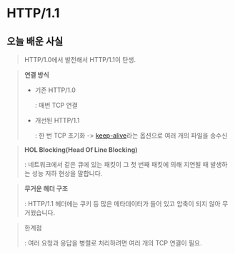 # HTTP/1.1

## 오늘 배운 사실

> HTTP/1.0에서 발전해서 HTTP/1.1이 탄생.

> **연결 방식** 
> 
> - 기존 HTTP/1.0
> 
>      : 매번 TCP 연결
> 
> - 개선된 HTTP/1.1
> 
>      : 한 번 TCP 초기화 -> [keep-alive](https://developer.mozilla.org/ko/docs/Web/HTTP/Headers/Keep-Alive)라는 옵션으로 여러 개의 파일을 송수신

> **HOL Blocking(Head Of Line Blocking)**
>               
>    : 네트워크에서 같은 큐에 있는 패킷이 그 첫 번째 패킷에 의해 지연될 때 발생하는 성능 저하 현상을 말합니다.

> **무거운 헤더 구조**
> 
> : HTTP/1.1 헤더에는 쿠키 등 많은 메타데이터가 들어 있고 압축이 되지 않아 무거웠습니다.

> 한계점
>
> : 여러 요청과 응답을 병렬로 처리하려면 여러 개의 TCP 연결이 필요.